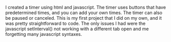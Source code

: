 I created a timer using html and javascript. The timer uses buttons that have predetermined times, and you can add your own times. The timer can also be paused or canceled. This is my first project that I did on my own, and it was pretty straightforward to code. The only issues I had were the javascript setInterval() not working with a different tab open and me forgetting many javascript syntaxes.
